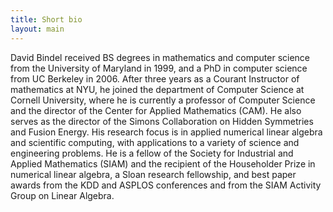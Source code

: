 ```yaml
---
title: Short bio
layout: main
---
```


David Bindel received BS degrees in mathematics and computer science from
the University of Maryland in 1999, and a PhD in computer science from UC
Berkeley in 2006.  After three years as a Courant Instructor of
mathematics at NYU, he joined the department of Computer Science at
Cornell University, where he is currently a professor of Computer Science
and the director of the Center for Applied Mathematics (CAM).  He also
serves as the director of the Simons Collaboration on Hidden Symmetries
and Fusion Energy.  His research focus is in applied numerical linear
algebra and scientific computing, with applications to a variety of
science and engineering problems.  He is a fellow of the Society for
Industrial and Applied Mathematics (SIAM) and the recipient of the
Householder Prize in numerical linear algebra, a Sloan research
fellowship, and best paper awards from the KDD and ASPLOS conferences and
from the SIAM Activity Group on Linear Algebra.

